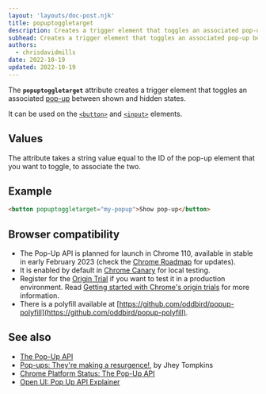 ```yaml
---
layout: 'layouts/doc-post.njk'
title: popuptoggletarget
description: Creates a trigger element that toggles an associated pop-up between shown and hidden states.
subhead: Creates a trigger element that toggles an associated pop-up between shown and hidden states.
authors:
  - chrisdavidmills
date: 2022-10-19
updated: 2022-10-19
---
```


The **`popuptoggletarget`** attribute creates a trigger element that toggles an associated [pop-up](/docs/web-platform/popup-api/) between shown and hidden states.

It can be used on the [`<button>`](https://developer.mozilla.org/docs/Web/HTML/Element/button) and [`<input>`](https://developer.mozilla.org/docs/Web/HTML/Element/input) elements.

## Values

The attribute takes a string value equal to the ID of the pop-up element that you want to toggle, to associate the two.

## Example

```html
<button popuptoggletarget="my-popup">Show pop-up</button>
```

## Browser compatibility

* The Pop-Up API is planned for launch in Chrome 110, available in stable in early February 2023 (check the [Chrome Roadmap](https://chromestatus.com/roadmap) for updates).
* It is enabled by default in [Chrome Canary](https://www.google.com/chrome/canary/) for local testing.  
* Register for the [Origin Trial](/origintrials/#/view_trial/4500221927649968129) if you want to test it in a production environment. Read [Getting started with Chrome's origin trials](/docs/web-platform/origin-trials/) for more information.
* There is a polyfill available at [https://github.com/oddbird/popup-polyfill](https://github.com/oddbird/popup-polyfill).

## See also

* [The Pop-Up API](/docs/web-platform/popup-api/)
* [Pop-ups: They're making a resurgence!](/blog/pop-ups-theyre-making-a-resurgence/), by Jhey Tompkins
* [Chrome Platform Status: The Pop-Up API](https://chromestatus.com/feature/5463833265045504) 
* [Open UI: Pop Up API Explainer](https://open-ui.org/components/popup.research.explainer)